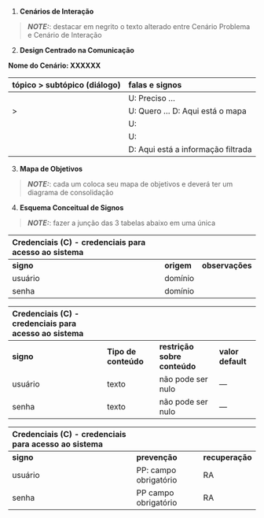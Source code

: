 
1) **Cenários de Interação**
> **_NOTE:_**: destacar em negrito o texto alterado entre Cenário Problema e Cenário de Interação

2) **Design Centrado na Comunicação**

**Nome do Cenário: XXXXXX**

| tópico \> subtópico (diálogo) | falas e signos |
| :---- | :---- |
|  | U: Preciso … |
| \>  | U: Quero … D: Aqui está o mapa |
|  | U:  |
|  | U:  |
|  | D: Aqui está a informação filtrada |

3) **Mapa de Objetivos**
> **_NOTE:_**: cada um coloca seu mapa de objetivos e deverá ter um diagrama de consolidação

4) **Esquema Conceitual de Signos**

> **_NOTE:_**: fazer a junção das 3 tabelas abaixo em uma única

| Credenciais (C) \- credenciais para acesso ao sistema |  |  |
| :---- | :---- | :---- |
| **signo** | **origem** | **observações** |
| usuário | domínio |  |
| senha | domínio |  |

| Credenciais (C) \- credenciais para acesso ao sistema |  |  |  |
| :---- | :---- | :---- | :---- |
| **signo** | **Tipo de conteúdo** | **restrição sobre conteúdo** | **valor default** |
| usuário | texto | não pode ser nulo | — |
| senha | texto | não pode ser nulo | — |

| Credenciais (C) \- credenciais para acesso ao sistema |  |  |
| :---- | :---- | :---- |
| **signo** | **prevenção** | **recuperação** |
| usuário | PP: campo obrigatório | RA |
| senha | PP campo obrigatório  | RA |
